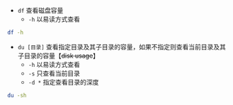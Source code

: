 - `df` 查看磁盘容量
	- `-h` 以易读方式查看

```bash
df -h
```

- `du [目录]` 查看指定目录及其子目录的容量，如果不指定则查看当前目录及其子目录的容量【~~disk usage~~】
	- `-h` 以易读方式查看
	- `-s` 只查看当前目录
	- `-d *` 指定查看目录的深度

```bash
du -sh
```

























